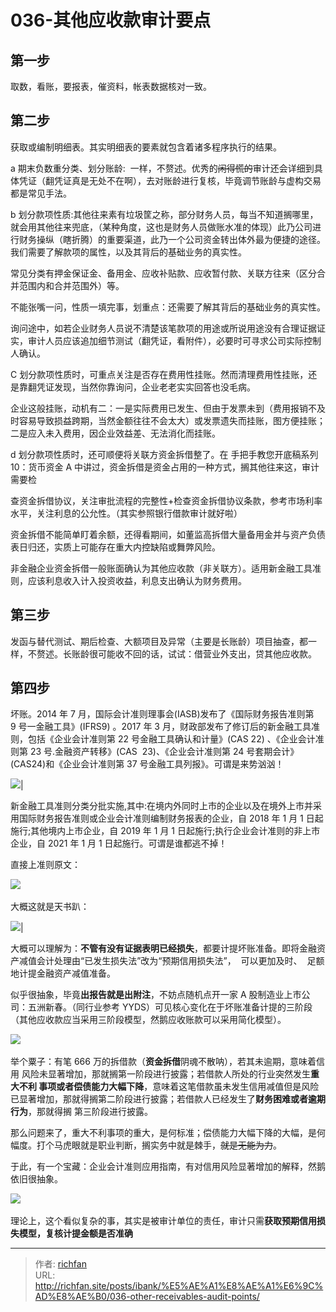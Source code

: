 # 036-其他应收款审计要点

## 第一步
取数，看账，要报表，催资料，帐表数据核对一致。

## 第二步
获取或编制明细表。其实明细表的要素就包含着诸多程序执行的结果。

a 期末负数重分类、划分账龄:  一样，不赘述。优秀的~~闲得慌的~~审计还会详细到具体凭证（翻凭证真是无处不在啊），去对账龄进行复核，毕竟调节账龄与虚构交易都是常见手法。

b 划分款项性质:其他往来素有垃圾筐之称，部分财务人员，每当不知道搁哪里，就会用其他往来兜底，（某种角度，这也是财务人员做账水准的体现）此乃公司进行财务操纵（瞎折腾）的重要渠道，此乃一个公司资金转出体外最为便捷的途径。我们需要了解款项的属性，以及其背后的基础业务的真实性。

常见分类有押金保证金、备用金、应收补贴款、应收暂付款、关联方往来（区分合并范围内和合并范围外）等。

不能张嘴一问，性质一填完事，划重点：还需要了解其背后的基础业务的真实性。

询问途中，如若企业财务人员说不清楚该笔款项的用途或所说用途没有合理证据证实，审计人员应该追加细节测试（翻凭证，看附件），必要时可寻求公司实际控制人确认。

C 划分款项性质时，可重点关注是否存在费用性挂账。然而清理费用性挂账，还是靠翻凭证发现，当然你靠询问，企业老老实实回答也没毛病。

企业这般挂账，动机有二：一是实际费用已发生、但由于发票未到（费用报销不及时容易导致损益跨期，当然金额往往不会太大）或发票遗失而挂账，图方便挂账；二是应入未入费用，因企业效益差、无法消化而挂账。

d 划分款项性质时，还可顺便将关联方资金拆借整了。在 手把手教您开底稿系列 10：货币资金 A 中讲过，资金拆借是资金占用的一种方式，搁其他往来这，审计需要检

查资金拆借协议，关注审批流程的完整性+检查资金拆借协议条款，参考市场利率水平，关注利息的公允性。（其实参照银行借款审计就好啦）

资金拆借不能简单盯着余额，还得看期间，如董监高拆借大量备用金并与资产负债表日归还，实质上可能存在重大内控缺陷或舞弊风险。

非金融企业资金拆借一般账面确认为其他应收款（非关联方）。适用新金融工具准则，应该利息收入计入投资收益，利息支出确认为财务费用。

## 第三步
发函与替代测试、期后检查、大额项目及异常（主要是长账龄）项目抽查，都一样，不赘述。长账龄很可能收不回的话，试试：借营业外支出，贷其他应收款。

## 第四步
坏账。2014 年 7 月，国际会计准则理事会(IASB)发布了《国际财务报告准则第 9 号一金融工具》(IFRS9) 。2017 年 3 月，财政部发布了修订后的新金融工具准则，包括《企业会计准则第 22 号金融工具确认和计量》(CAS 22) 、《企业会计准则第 23 号.金融资产转移》(CAS  23)、《企业会计准则第 24 号套期会计》(CAS24)和《企业会计准则第 37 号金融工具列报》。可谓是来势汹汹！

![](https://jsd.cdn.zzko.cn/gh/richffan/img@main/obsidian/IPO/036-其他应收款审计要点_1.webp)|

新金融工具准则分类分批实施,其中:在境内外同时上市的企业以及在境外上市并采用国际财务报告准则或企业会计准则编制财务报表的企业，自 2018 年 1 月 1 日起施行;其他境内上市企业，自 2019 年 1 月 1 日起施行;执行企业会计准则的非上市企业，自 2021 年 1 月 1 日起施行。可谓是谁都逃不掉！

直接上准则原文：

![](https://jsd.cdn.zzko.cn/gh/richffan/img@main/obsidian/IPO/036-其他应收款审计要点_2.webp) 

大概这就是天书趴：

![](https://jsd.cdn.zzko.cn/gh/richffan/img@main/obsidian/IPO/036-其他应收款审计要点_3.webp)|

大概可以理解为：**不管有没有证据表明已经损失**，都要计提坏账准备。即将金融资产减值会计处理由“已发生损失法”改为“预期信用损失法”，  可以更加及时、  足额地计提金融资产减值准备。

似乎很抽象，毕竟**出报告就是出附注**，不妨点随机点开一家 A 股制造业上市公司：五洲新春。（同行业参考 YYDS）可见核心变化在于坏账准备计提的三阶段（其他应收款应当采用三阶段模型，然鹅应收账款可以采用简化模型）。

![](https://jsd.cdn.zzko.cn/gh/richffan/img@main/obsidian/IPO/036-其他应收款审计要点_4.webp) 

举个粟子：有笔 666 万的拆借款（**资金拆借**阴魂不散呐），若其未逾期，意味着信用 风险未显著增加，那就搁第一阶段进行披露；若借款人所处的行业突然发生**重大不利 事项或者偿债能力大幅下降**，意味着这笔借款虽未发生信用减值但是风险已显著增加，那就得搁第二阶段进行披露；若借款人已经发生了**财务困难或者逾期行为**，那就得搁 第三阶段进行披露。

那么问题来了，重大不利事项的重大，是何标准；偿债能力大幅下降的大幅，是何幅度。打个马虎眼就是职业判断，搁实务中就是棘手，~~就是无能为力~~。

于此，有一个宝藏：企业会计准则应用指南，有对信用风险显著增加的解释，然鹅依旧很抽象。

![](https://jsd.cdn.zzko.cn/gh/richffan/img@main/obsidian/IPO/036-其他应收款审计要点_5.jpg) 

理论上，这个看似复杂的事，其实是被审计单位的责任，审计只需**获取预期信用损失模型，复核计提金额是否准确**

---

> 作者: [richfan](https://richfan.site/)  
> URL: http://richfan.site/posts/ibank/%E5%AE%A1%E8%AE%A1%E6%9C%AD%E8%AE%B0/036-other-receivables-audit-points/  

